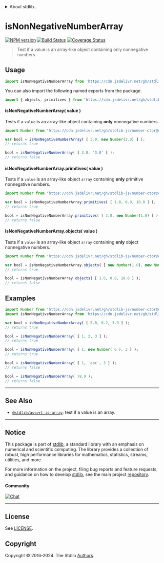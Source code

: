 <!--

@license Apache-2.0

Copyright (c) 2018 The Stdlib Authors.

Licensed under the Apache License, Version 2.0 (the "License");
you may not use this file except in compliance with the License.
You may obtain a copy of the License at

   http://www.apache.org/licenses/LICENSE-2.0

Unless required by applicable law or agreed to in writing, software
distributed under the License is distributed on an "AS IS" BASIS,
WITHOUT WARRANTIES OR CONDITIONS OF ANY KIND, either express or implied.
See the License for the specific language governing permissions and
limitations under the License.

-->


<details>
  <summary>
    About stdlib...
  </summary>
  <p>We believe in a future in which the web is a preferred environment for numerical computation. To help realize this future, we've built stdlib. stdlib is a standard library, with an emphasis on numerical and scientific computation, written in JavaScript (and C) for execution in browsers and in Node.js.</p>
  <p>The library is fully decomposable, being architected in such a way that you can swap out and mix and match APIs and functionality to cater to your exact preferences and use cases.</p>
  <p>When you use stdlib, you can be absolutely certain that you are using the most thorough, rigorous, well-written, studied, documented, tested, measured, and high-quality code out there.</p>
  <p>To join us in bringing numerical computing to the web, get started by checking us out on <a href="https://github.com/stdlib-js/stdlib">GitHub</a>, and please consider <a href="https://opencollective.com/stdlib">financially supporting stdlib</a>. We greatly appreciate your continued support!</p>
</details>

# isNonNegativeNumberArray

[![NPM version][npm-image]][npm-url] [![Build Status][test-image]][test-url] [![Coverage Status][coverage-image]][coverage-url] <!-- [![dependencies][dependencies-image]][dependencies-url] -->

> Test if a value is an array-like object containing only nonnegative numbers.



<section class="usage">

## Usage

```javascript
import isNonNegativeNumberArray from 'https://cdn.jsdelivr.net/gh/stdlib-js/assert-is-nonnegative-number-array@v0.2.1-deno/mod.js';
```

You can also import the following named exports from the package:

```javascript
import { objects, primitives } from 'https://cdn.jsdelivr.net/gh/stdlib-js/assert-is-nonnegative-number-array@v0.2.1-deno/mod.js';
```

#### isNonNegativeNumberArray( value )

Tests if a `value` is an array-like object containing **only** nonnegative numbers.

<!-- eslint-disable no-new-wrappers -->

```javascript
import Number from 'https://cdn.jsdelivr.net/gh/stdlib-js/number-ctor@deno/mod.js';

var bool = isNonNegativeNumberArray( [ 3.0, new Number(3.0) ] );
// returns true

bool = isNonNegativeNumberArray( [ 3.0, '3.0' ] );
// returns false
```

#### isNonNegativeNumberArray.primitives( value )

Tests if a `value` is an array-like object `array` containing **only** primitive nonnegative numbers.

<!-- eslint-disable no-new-wrappers -->

```javascript
import Number from 'https://cdn.jsdelivr.net/gh/stdlib-js/number-ctor@deno/mod.js';

var bool = isNonNegativeNumberArray.primitives( [ 1.0, 0.0, 10.0 ] );
// returns true

bool = isNonNegativeNumberArray.primitives( [ 3.0, new Number(1.0) ] );
// returns false
```

#### isNonNegativeNumberArray.objects( value )

Tests if a `value` is an array-like object `array` containing **only** object nonnegative numbers.

<!-- eslint-disable no-new-wrappers, max-len -->

```javascript
import Number from 'https://cdn.jsdelivr.net/gh/stdlib-js/number-ctor@deno/mod.js';

var bool = isNonNegativeNumberArray.objects( [ new Number(1.0), new Number(1.0) ] );
// returns true

bool = isNonNegativeNumberArray.objects( [ 1.0, 0.0, 10.0 ] );
// returns false
```

</section>

<!-- /.usage -->

<section class="examples">

## Examples

<!-- eslint-disable no-new-wrappers -->

<!-- eslint no-undef: "error" -->

```javascript
import Number from 'https://cdn.jsdelivr.net/gh/stdlib-js/number-ctor@deno/mod.js';
import isNonNegativeNumberArray from 'https://cdn.jsdelivr.net/gh/stdlib-js/assert-is-nonnegative-number-array@v0.2.1-deno/mod.js';

var bool = isNonNegativeNumberArray( [ 5.0, 0.2, 3.9 ] );
// returns true

bool = isNonNegativeNumberArray( [ 1, 2, 3 ] );
// returns true

bool = isNonNegativeNumberArray( [ 1, new Number( 6 ), 3 ] );
// returns true

bool = isNonNegativeNumberArray( [ 1, 'abc', 3 ] );
// returns false

bool = isNonNegativeNumberArray( 78.0 );
// returns false
```

</section>

<!-- /.examples -->

<!-- Section for related `stdlib` packages. Do not manually edit this section, as it is automatically populated. -->

<section class="related">

* * *

## See Also

-   <span class="package-name">[`@stdlib/assert-is-array`][@stdlib/assert/is-array]</span><span class="delimiter">: </span><span class="description">test if a value is an array.</span>

</section>

<!-- /.related -->

<!-- Section for all links. Make sure to keep an empty line after the `section` element and another before the `/section` close. -->


<section class="main-repo" >

* * *

## Notice

This package is part of [stdlib][stdlib], a standard library with an emphasis on numerical and scientific computing. The library provides a collection of robust, high performance libraries for mathematics, statistics, streams, utilities, and more.

For more information on the project, filing bug reports and feature requests, and guidance on how to develop [stdlib][stdlib], see the main project [repository][stdlib].

#### Community

[![Chat][chat-image]][chat-url]

---

## License

See [LICENSE][stdlib-license].


## Copyright

Copyright &copy; 2016-2024. The Stdlib [Authors][stdlib-authors].

</section>

<!-- /.stdlib -->

<!-- Section for all links. Make sure to keep an empty line after the `section` element and another before the `/section` close. -->

<section class="links">

[npm-image]: http://img.shields.io/npm/v/@stdlib/assert-is-nonnegative-number-array.svg
[npm-url]: https://npmjs.org/package/@stdlib/assert-is-nonnegative-number-array

[test-image]: https://github.com/stdlib-js/assert-is-nonnegative-number-array/actions/workflows/test.yml/badge.svg?branch=v0.2.1
[test-url]: https://github.com/stdlib-js/assert-is-nonnegative-number-array/actions/workflows/test.yml?query=branch:v0.2.1

[coverage-image]: https://img.shields.io/codecov/c/github/stdlib-js/assert-is-nonnegative-number-array/main.svg
[coverage-url]: https://codecov.io/github/stdlib-js/assert-is-nonnegative-number-array?branch=main

<!--

[dependencies-image]: https://img.shields.io/david/stdlib-js/assert-is-nonnegative-number-array.svg
[dependencies-url]: https://david-dm.org/stdlib-js/assert-is-nonnegative-number-array/main

-->

[chat-image]: https://img.shields.io/gitter/room/stdlib-js/stdlib.svg
[chat-url]: https://app.gitter.im/#/room/#stdlib-js_stdlib:gitter.im

[stdlib]: https://github.com/stdlib-js/stdlib

[stdlib-authors]: https://github.com/stdlib-js/stdlib/graphs/contributors

[umd]: https://github.com/umdjs/umd
[es-module]: https://developer.mozilla.org/en-US/docs/Web/JavaScript/Guide/Modules

[deno-url]: https://github.com/stdlib-js/assert-is-nonnegative-number-array/tree/deno
[deno-readme]: https://github.com/stdlib-js/assert-is-nonnegative-number-array/blob/deno/README.md
[umd-url]: https://github.com/stdlib-js/assert-is-nonnegative-number-array/tree/umd
[umd-readme]: https://github.com/stdlib-js/assert-is-nonnegative-number-array/blob/umd/README.md
[esm-url]: https://github.com/stdlib-js/assert-is-nonnegative-number-array/tree/esm
[esm-readme]: https://github.com/stdlib-js/assert-is-nonnegative-number-array/blob/esm/README.md
[branches-url]: https://github.com/stdlib-js/assert-is-nonnegative-number-array/blob/main/branches.md

[stdlib-license]: https://raw.githubusercontent.com/stdlib-js/assert-is-nonnegative-number-array/main/LICENSE

<!-- <related-links> -->

[@stdlib/assert/is-array]: https://github.com/stdlib-js/assert-is-array/tree/deno

<!-- </related-links> -->

</section>

<!-- /.links -->
